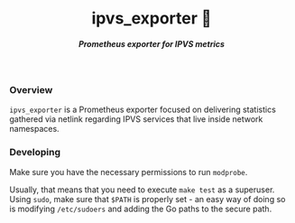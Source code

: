 <h1 align="center">ipvs_exporter 📡  </h1>

<h5 align="center">Prometheus exporter for IPVS metrics</h5>

<br/>

### Overview

`ipvs_exporter` is a Prometheus exporter focused on delivering statistics gathered via netlink regarding IPVS services that live inside network namespaces.

### Developing

Make sure you have the necessary permissions to run `modprobe`. 

Usually, that means that you need to execute `make test` as a superuser. Using `sudo`, make sure that `$PATH` is properly set - an easy way of doing so is modifying `/etc/sudoers` and adding the Go paths to the secure path.


